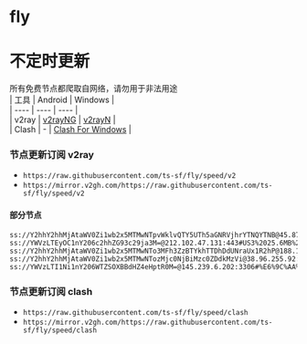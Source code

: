 # fly
# 不定时更新
所有免费节点都爬取自网络，请勿用于非法用途  
|  工具  | Android  | Windows  |  
|  ----  | ----   | ----  |  
| v2ray  | [v2rayNG](https://github.com/2dust/v2rayNG/releases) | [v2rayN](https://github.com/2dust/v2rayN/releases) |  
| Clash  | - | [Clash For Windows](https://github.com/2dust/clashN/releases) | 
  
### 节点更新订阅  v2ray
- `https://raw.githubusercontent.com/ts-sf/fly/speed/v2`  
- `https://mirror.v2gh.com/https://raw.githubusercontent.com/ts-sf/fly/speed/v2`  

#### 部分节点  
``` 
ss://Y2hhY2hhMjAtaWV0Zi1wb2x5MTMwNTpvWklvQTY5UTh5aGNRVjhrYTNQYTNB@45.87.175.58:8080#%E6%9C%AA%E7%9F%A55%2055.3KB%2Fs
ss://YWVzLTEyOC1nY206c2hhZG93c29ja3M=@212.102.47.131:443#US3%2025.6MB%2Fs
ss://Y2hhY2hhMjAtaWV0Zi1wb2x5MTMwNTo3MFh3ZzBTYkhTTDhDdUNraUx1R2hP@188.126.93.105:15128#%E6%9C%AA%E7%9F%A514%201.2MB%2Fs
ss://Y2hhY2hhMjAtaWV0Zi1wb2x5MTMwNTozMjc0NjBiMzc0ZDdkMzVi@38.96.255.92:27922#US6%2022.3MB%2Fs
ss://YWVzLTI1Ni1nY206WTZSOXBBdHZ4eHptR0M=@145.239.6.202:3306#%E6%9C%AA%E7%9F%A515%201.9MB%2Fs
```
### 节点更新订阅  clash
- `https://raw.githubusercontent.com/ts-sf/fly/speed/clash`  
- `https://mirror.v2gh.com/https://raw.githubusercontent.com/ts-sf/fly/speed/clash`  


